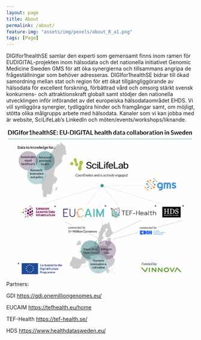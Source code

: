 ```yaml
---
layout: page
title: About
permalink: /about/
feature-img: "assets/img/pexels/about_R_a1.png"
tags: [Page]
---
```


DIGIfor1healthSE samlar den experti som gemensamt finns inom ramen för EUDIGITAL-projekten inom hälsodata och det nationella initiativet Genomic Medicine Sweden GMS för att öka synergierna och tillsammans angripa de frågeställningar som behöver adresseras. DIGIfor1healthSE bidrar till ökad samordning mellan stat och region för ett ökat tillgängliggörande av hälsodata för excellent forskning, förbättrad vård och omsorg stärkt svensk konkurrens- och attraktionskraft globalt samt stödjer den nationella utvecklingen inför införandet av det europeiska hälsodataområdet EHDS. Vi vill synliggöra synergier, tydliggöra hinder och framgångar samt, om möjligt, stötta olika målgrupps arbete med hälsodata. Kanaler som vi kan jobba med är website, SciLifeLab’s LinkedIn och möten/events/workshops/liknande.

![Image](/assets/img/feature-img/DIGIfor1Health_collab.png)

Partners:

GDI https://gdi.onemilliongenomes.eu/

EUCAIM https://tefhealth.eu/home 

TEF-Health https://tef-health.se/

HDS https://www.healthdatasweden.eu/
